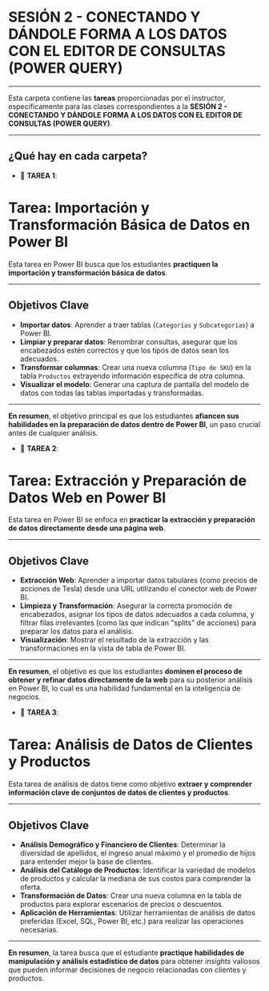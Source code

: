 # SESIÓN 2 - CONECTANDO Y DÁNDOLE FORMA A LOS DATOS CON EL EDITOR DE CONSULTAS (POWER QUERY)

---


Esta carpeta contiene las **tareas** proporcionadas por el instructor, específicamente para las clases correspondientes a la **SESIÓN 2 - CONECTANDO Y DÁNDOLE FORMA A LOS DATOS CON EL EDITOR DE CONSULTAS (POWER QUERY)**.

---


## ¿Qué hay en cada carpeta?

* 📁 **TAREA 1**:

# Tarea: Importación y Transformación Básica de Datos en Power BI

Esta tarea en Power BI busca que los estudiantes **practiquen la importación y transformación básica de datos**.

---

## Objetivos Clave

* **Importar datos**: Aprender a traer tablas (`Categorías` y `Subcategorías`) a Power BI.
* **Limpiar y preparar datos**: Renombrar consultas, asegurar que los encabezados estén correctos y que los tipos de datos sean los adecuados.
* **Transformar columnas**: Crear una nueva columna (`Tipo de SKU`) en la tabla `Productos` extrayendo información específica de otra columna.
* **Visualizar el modelo**: Generar una captura de pantalla del modelo de datos con todas las tablas importadas y transformadas.

---

**En resumen**, el objetivo principal es que los estudiantes **afiancen sus habilidades en la preparación de datos dentro de Power BI**, un paso crucial antes de cualquier análisis.

* 📁 **TAREA 2**:

# Tarea: Extracción y Preparación de Datos Web en Power BI

Esta tarea en Power BI se enfoca en **practicar la extracción y preparación de datos directamente desde una página web**.

---

## Objetivos Clave

* **Extracción Web**: Aprender a importar datos tabulares (como precios de acciones de Tesla) desde una URL utilizando el conector web de Power BI.
* **Limpieza y Transformación**: Asegurar la correcta promoción de encabezados, asignar los tipos de datos adecuados a cada columna, y filtrar filas irrelevantes (como las que indican "splits" de acciones) para preparar los datos para el análisis.
* **Visualización**: Mostrar el resultado de la extracción y las transformaciones en la vista de tabla de Power BI.

---

**En resumen**, el objetivo es que los estudiantes **dominen el proceso de obtener y refinar datos directamente de la web** para su posterior análisis en Power BI, lo cual es una habilidad fundamental en la inteligencia de negocios.

* 📁 **TAREA 3**:

# Tarea: Análisis de Datos de Clientes y Productos

Esta tarea de análisis de datos tiene como objetivo **extraer y comprender información clave de conjuntos de datos de clientes y productos**.

---

## Objetivos Clave

* **Análisis Demográfico y Financiero de Clientes**: Determinar la diversidad de apellidos, el ingreso anual máximo y el promedio de hijos para entender mejor la base de clientes.
* **Análisis del Catálogo de Productos**: Identificar la variedad de modelos de productos y calcular la mediana de sus costos para comprender la oferta.
* **Transformación de Datos**: Crear una nueva columna en la tabla de productos para explorar escenarios de precios o descuentos.
* **Aplicación de Herramientas**: Utilizar herramientas de análisis de datos preferidas (Excel, SQL, Power BI, etc.) para realizar las operaciones necesarias.

---

**En resumen**, la tarea busca que el estudiante **practique habilidades de manipulación y análisis estadístico de datos** para obtener *insights* valiosos que pueden informar decisiones de negocio relacionadas con clientes y productos.
